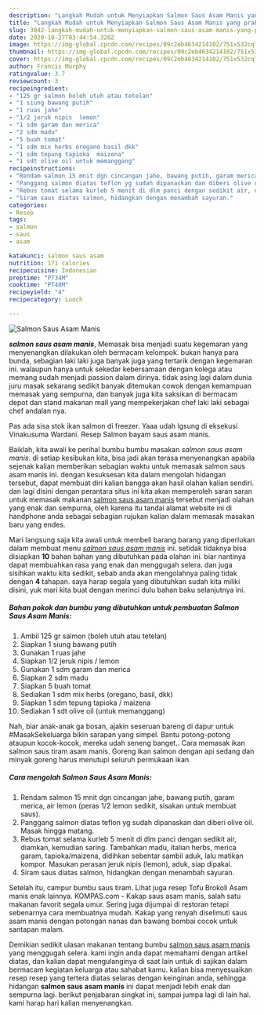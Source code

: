 ```yaml
---
description: "Langkah Mudah untuk Menyiapkan Salmon Saus Asam Manis yang praktis"
title: "Langkah Mudah untuk Menyiapkan Salmon Saus Asam Manis yang praktis"
slug: 3042-langkah-mudah-untuk-menyiapkan-salmon-saus-asam-manis-yang-praktis
date: 2020-10-27T03:44:54.320Z
image: https://img-global.cpcdn.com/recipes/09c2eb4634214102/751x532cq70/salmon-saus-asam-manis-foto-resep-utama.jpg
thumbnail: https://img-global.cpcdn.com/recipes/09c2eb4634214102/751x532cq70/salmon-saus-asam-manis-foto-resep-utama.jpg
cover: https://img-global.cpcdn.com/recipes/09c2eb4634214102/751x532cq70/salmon-saus-asam-manis-foto-resep-utama.jpg
author: Francis Murphy
ratingvalue: 3.7
reviewcount: 3
recipeingredient:
- "125 gr salmon boleh utuh atau tetelan"
- "1 siung bawang putih"
- "1 ruas jahe"
- "1/2 jeruk nipis  lemon"
- "1 sdm garam dan merica"
- "2 sdm madu"
- "5 buah tomat"
- "1 sdm mix herbs oregano basil dkk"
- "1 sdm tepung tapioka  maizena"
- "1 sdt olive oil untuk memanggang"
recipeinstructions:
- "Rendam salmon 15 mnit dgn cincangan jahe, bawang putih, garam merica, air lemon (peras 1/2 lemon sedikit, sisakan untuk membuat saus)."
- "Panggang salmon diatas teflon yg sudah dipanaskan dan diberi olive oil. Masak hingga matang."
- "Rebus tomat selama kurleb 5 menit di dlm panci dengan sedikit air, diamkan, kemudian saring. Tambahkan madu, italian herbs, merica garam, tapioka/maizena, didihkan sebentar sambil aduk, lalu matikan kompor. Masukan perasan jeruk nipis (lemon), aduk, siap dipakai."
- "Siram saus diatas salmon, hidangkan dengan menambah sayuran."
categories:
- Resep
tags:
- salmon
- saus
- asam

katakunci: salmon saus asam 
nutrition: 171 calories
recipecuisine: Indonesian
preptime: "PT34M"
cooktime: "PT48M"
recipeyield: "4"
recipecategory: Lunch

---
```



![Salmon Saus Asam Manis](https://img-global.cpcdn.com/recipes/09c2eb4634214102/751x532cq70/salmon-saus-asam-manis-foto-resep-utama.jpg)

<b><i>salmon saus asam manis</i></b>, Memasak bisa menjadi suatu kegemaran yang menyenangkan dilakukan oleh bermacam kelompok. bukan hanya para bunda, sebagian laki laki juga banyak juga yang tertarik dengan kegemaran ini. walaupun hanya untuk sekedar kebersamaan dengan kolega atau memang sudah menjadi passion dalam dirinya. tidak asing lagi dalam dunia juru masak sekarang sedikit banyak ditemukan cowok dengan kemampuan memasak yang sempurna, dan banyak juga kita saksikan di bermacam depot dan stand makanan mall yang mempekerjakan chef laki laki sebagai chef andalan nya.

Pas ada sisa stok ikan salmon di freezer. Yaaa udah lgsung di eksekusi Vinakusuma Wardani. Resep Salmon bayam saus asam manis.

Baiklah, kita awali ke perihal bumbu bumbu masakan <i>salmon saus asam manis</i>. di setiap kesibukan kita, bisa jadi akan terasa menyenangkan apabila sejenak kalian memberikan sebagian waktu untuk memasak salmon saus asam manis ini. dengan kesuksesan kita dalam mengolah hidangan tersebut, dapat membuat diri kalian bangga akan hasil olahan kalian sendiri. dan lagi disini dengan perantara situs ini kita akan memperoleh saran saran untuk memasak makanan <u>salmon saus asam manis</u> tersebut menjadi olahan yang enak dan sempurna, oleh karena itu tandai alamat website ini di handphone anda sebagai sebagian rujukan kalian dalam memasak masakan baru yang endes.


Mari langsung saja kita awali untuk membeli barang barang yang diperlukan dalam membuat menu <u><i>salmon saus asam manis</i></u> ini. setidak tidaknya bisa disiapkan <b>10</b> bahan bahan yang dibutuhkan pada olahan ini. biar nantinya dapat membuahkan rasa yang enak dan menggugah selera. dan juga sisihkan waktu kita sedikit, sebab anda akan mengolahnya paling tidak dengan <b>4</b> tahapan. saya harap segala yang dibutuhkan sudah kita miliki disini, yuk mari kita buat dengan merinci dulu bahan baku selanjutnya ini.

<!--inarticleads1-->

##### Bahan pokok dan bumbu yang dibutuhkan untuk pembuatan Salmon Saus Asam Manis:

1. Ambil 125 gr salmon (boleh utuh atau tetelan)
1. Siapkan 1 siung bawang putih
1. Gunakan 1 ruas jahe
1. Siapkan 1/2 jeruk nipis / lemon
1. Gunakan 1 sdm garam dan merica
1. Siapkan 2 sdm madu
1. Siapkan 5 buah tomat
1. Sediakan 1 sdm mix herbs (oregano, basil, dkk)
1. Siapkan 1 sdm tepung tapioka / maizena
1. Sediakan 1 sdt olive oil (untuk memanggang)


Nah, biar anak-anak ga bosan, ajakin seseruan bareng di dapur untuk #MasakSekeluarga bikin sarapan yang simpel. Bantu potong-potong ataupun kocok-kocok, mereka udah seneng banget.. Cara memasak ikan salmon saus tiram asam manis. Goreng ikan salmon dengan api sedang dan minyak goreng harus menutupi seluruh permukaan ikan. 

<!--inarticleads2-->

##### Cara mengolah Salmon Saus Asam Manis:

1. Rendam salmon 15 mnit dgn cincangan jahe, bawang putih, garam merica, air lemon (peras 1/2 lemon sedikit, sisakan untuk membuat saus).
1. Panggang salmon diatas teflon yg sudah dipanaskan dan diberi olive oil. Masak hingga matang.
1. Rebus tomat selama kurleb 5 menit di dlm panci dengan sedikit air, diamkan, kemudian saring. Tambahkan madu, italian herbs, merica garam, tapioka/maizena, didihkan sebentar sambil aduk, lalu matikan kompor. Masukan perasan jeruk nipis (lemon), aduk, siap dipakai.
1. Siram saus diatas salmon, hidangkan dengan menambah sayuran.


Setelah itu, campur bumbu saus tiram. Lihat juga resep Tofu Brokoli Asam manis enak lainnya. KOMPAS.com - Kakap saus asam manis, salah satu makanan favorit segala umur. Sering juga dijumpai di restoran tetapi sebenarnya cara membuatnya mudah. Kakap yang renyah diselimuti saus asam manis dengan potongan nanas dan bawang bombai cocok untuk santapan malam. 

Demikian sedikit ulasan makanan tentang bumbu <u>salmon saus asam manis</u> yang menggugah selera. kami ingin anda dapat memahami dengan artikel diatas, dan kalian dapat mengulanginya di saat lain untuk di sajikan dalam bermacam kegiatan keluarga atau sahabat kamu. kalian bisa menyesuaikan resep resep yang tertera diatas selaras dengan keinginan anda, sehingga hidangan <b>salmon saus asam manis</b> ini dapat menjadi lebih enak dan sempurna lagi. berikut penjabaran singkat ini, sampai jumpa lagi di lain hal. kami harap hari kalian menyenangkan.

